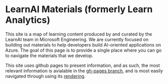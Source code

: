 # LearnAI Materials (formerly Learn Analytics)

This site is a map of learning content produced by and curated by the LearnAI team in Microsoft Engineering. We are currently focused on building out materials to help developers build AI-oriented applications on Azure. The goal of this page is to provide
a single place where you can go to navigate the materials that we develop. 

This site uses github pages to present information, and as such, the most relevant information is avialable in the [gh-pages branch][gh-pages], and is most easily navigated through using its [rendering][learnai-site].

[gh-pages]: https://github.com/Azure/learnAnalytics-public/tree/gh-pages
[learnai-site]: https://azure.github.io/learnAnalytics-public/
